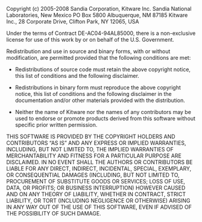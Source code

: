 Copyright (c) 2005-2008 Sandia Corporation, Kitware Inc.
Sandia National Laboratories, New Mexico PO Box 5800 Albuquerque, NM 87185
Kitware Inc., 28 Corporate Drive, Clifton Park, NY 12065, USA

Under the terms of Contract DE-AC04-94AL85000, there is a non-exclusive license
for use of this work by or on behalf of the U.S. Government.

Redistribution and use in source and binary forms, with or without modification,
are permitted provided that the following conditions are met:

* Redistributions of source code must retain the above copyright notice, this list
  of conditions and the following disclaimer.

* Redistributions in binary form must reproduce the above copyright notice, this
  list of conditions and the following disclaimer in the documentation and/or
  other materials provided with the distribution.

* Neither the name of Kitware nor the names of any contributors may be used to
  endorse or promote products derived from this software without specific prior
  written permission.

THIS SOFTWARE IS PROVIDED BY THE COPYRIGHT HOLDERS AND CONTRIBUTORS “AS IS” AND
ANY EXPRESS OR IMPLIED WARRANTIES, INCLUDING, BUT NOT LIMITED TO, THE IMPLIED
WARRANTIES OF MERCHANTABILITY AND FITNESS FOR A PARTICULAR PURPOSE ARE
DISCLAIMED. IN NO EVENT SHALL THE AUTHORS OR CONTRIBUTORS BE LIABLE FOR ANY
DIRECT, INDIRECT, INCIDENTAL, SPECIAL, EXEMPLARY, OR CONSEQUENTIAL DAMAGES
(INCLUDING, BUT NOT LIMITED TO, PROCUREMENT OF SUBSTITUTE GOODS OR SERVICES;
LOSS OF USE, DATA, OR PROFITS; OR BUSINESS INTERRUPTION) HOWEVER CAUSED AND ON
ANY THEORY OF LIABILITY, WHETHER IN CONTRACT, STRICT LIABILITY, OR TORT
(INCLUDING NEGLIGENCE OR OTHERWISE) ARISING IN ANY WAY OUT OF THE USE OF THIS
SOFTWARE, EVEN IF ADVISED OF THE POSSIBILITY OF SUCH DAMAGE.